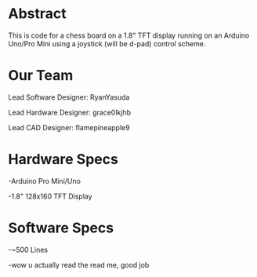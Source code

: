 # Abstract
This is code for a chess board on a 1.8" TFT display running on an Arduino Uno/Pro Mini using a joystick (will be d-pad) control scheme.

# Our Team
Lead Software Designer: RyanYasuda

Lead Hardware Designer: grace0lkjhb

Lead CAD Designer: flamepineapple9

# Hardware Specs
-Arduino Pro Mini/Uno

-1.8" 128x160 TFT Display

# Software Specs
-~500 Lines

-wow u actually read the read me, good job
